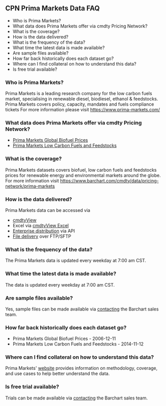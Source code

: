 ## CPN Prima Markets Data FAQ
* Who is Prima Markets?
* What data does Prima Markets offer via cmdty Pricing Network?
* What is the coverage?
* How is the data delivered?
* What is the frequency of the data?
* What time the latest data is made available?
* Are sample files available?
* How far back historically does each dataset go?
* Where can I find collateral on how to understand this data?
* Is free trial available?

### Who is Prima Markets?
Prima Markets is a leading research company for the low carbon fuels market, specialising in renewable diesel, biodiesel, ethanol & feedstocks. Prima Markets covers policy, capacity, mandates and fuels compliance tickets
For more information please visit https://www.prima-markets.com/

### What data does Prima Markets offer via cmdty Pricing Network?
* [Prima Markets Global Biofuel Prices](https://www.barchart.com/solutions/data/market/PRM_GLB_BIO)
* [Prima Markets Low Carbon Fuels and Feedstocks](https://www.barchart.com/solutions/data/market/PRM_LOW_CAR)

### What is the coverage?
Prima Markets datasets covers biofuel, low carbon fuels and feedstocks prices for renewable energy and environmental markets around the globe. For more information visit https://www.barchart.com/cmdty/data/pricing-network/prima-markets

### How is the data delivered?
Prima Markets data can be accessed via
* [cmdtyView](https://www.barchart.com/cmdty/trading/cmdtyview)
* Excel via [cmdtyView Excel](https://www.barchart.com/cmdty/trading/cmdtyview-excel)
* [Enterprise distribution](https://www.barchart.com/cmdty/contact) via API
* [File delivery](https://www.barchart.com/cmdty/contact) over FTP/SFTP

### What is the frequency of the data?
The Prima Markets data is updated every weekday at 7:00 am CST.

### What time the latest data is made available?
The data is updated every weekday at 7:00 am CST.

### Are sample files available?
Yes, sample files can be made available via [contacting](https://www.barchart.com/cmdty/contact) the Barchart sales team.

### How far back historically does each dataset go?
* Prima Markets Global Biofuel Prices - 2006-12-11
* Prima Markets Low Carbon Fuels and Feedstocks - 2014-11-12

### Where can I find collateral on how to understand this data?
Prima Markets' [website](https://www.prima-markets.com/) provides information on methodology, coverage, and use cases to help better understand the data.

### Is free trial available?
Trials can be made available via [contacting](https://www.barchart.com/cmdty/contact) the Barchart sales team.

